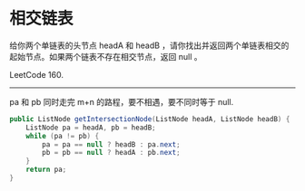 # 相交链表

给你两个单链表的头节点 headA 和 headB ，请你找出并返回两个单链表相交的起始节点。如果两个链表不存在相交节点，返回 null 。

LeetCode 160.

---

pa 和 pb 同时走完 m+n 的路程，要不相遇，要不同时等于 null.
```java
public ListNode getIntersectionNode(ListNode headA, ListNode headB) {
    ListNode pa = headA, pb = headB;
    while (pa != pb) {
        pa = pa == null ? headB : pa.next;
        pb = pb == null ? headA : pb.next;
    }
    return pa;
}
```